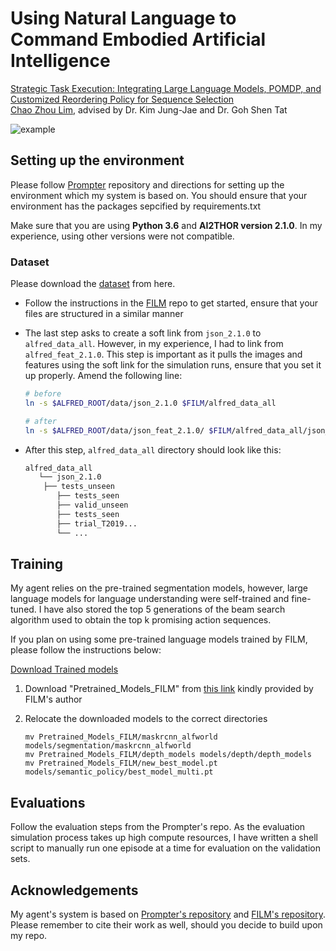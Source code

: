 # Using Natural Language to Command Embodied Artificial Intelligence

[Strategic Task Execution: Integrating Large Language Models, POMDP, and Customized Reordering Policy for Sequence Selection
](https://chaozhoulim.com/projects/fyp/)<br />
[Chao Zhou Lim](www.chaozhoulim.com), advised by Dr. Kim Jung-Jae and Dr. Goh Shen Tat<br />

![example](./miscellaneous/example.gif)



## Setting up the environment

Please follow [Prompter](https://github.com/hitachi-rd-cv/prompter-alfred) repository and directions for setting up the environment which my system is based on. You should ensure that your environment has the packages sepcified by requirements.txt

Make sure that you are using **Python 3.6** and **AI2THOR version 2.1.0**. In my experience, using other versions were not compatible.

### Dataset


Please download the [dataset](https://github.com/askforalfred/alfred/tree/master/data) from here.

   - Follow the instructions in the [FILM](https://github.com/soyeonm/FILM) repo to get started, ensure that your files are structured in a similar manner

   - The last step asks to create a soft link from `json_2.1.0` to `alfred_data_all`. However, in my experience, I had to link from `alfred_feat_2.1.0`. This step is important as it pulls the images and features using the soft link for the simulation runs, ensure that you set it up properly. Amend the following line:
     ```bash
     # before
     ln -s $ALFRED_ROOT/data/json_2.1.0 $FILM/alfred_data_all
     
     # after
     ln -s $ALFRED_ROOT/data/json_feat_2.1.0/ $FILM/alfred_data_all/json_2.1.0
     ```
     
   - After this step, `alfred_data_all` directory should look like this:

      ```bash
      alfred_data_all
         └── json_2.1.0
          ├── tests_unseen
             ├── tests_seen
             ├── valid_unseen
             ├── tests_seen
             ├── trial_T2019...
             └── ...
      ```


## Training

My agent relies on the pre-trained segmentation models, however, large language models for language understanding were self-trained and fine-tuned. I have also stored the top 5 generations of the beam search algorithm used to obtain the top k promising action sequences.

If you plan on using some pre-trained language models trained by FILM, please follow the instructions below:

[Download Trained models](https://github.com/soyeonm/FILM#download-trained-models)

   1. Download "Pretrained_Models_FILM" from [this link](https://drive.google.com/file/d/1mkypSblrc0U3k3kGcuPzVOaY1Rt9Lqpa/view?usp=sharing) kindly provided by FILM's author

   2. Relocate the downloaded models to the correct directories

      ```
      mv Pretrained_Models_FILM/maskrcnn_alfworld models/segmentation/maskrcnn_alfworld
      mv Pretrained_Models_FILM/depth_models models/depth/depth_models
      mv Pretrained_Models_FILM/new_best_model.pt models/semantic_policy/best_model_multi.pt
      ```

## Evaluations

Follow the evaluation steps from the Prompter's repo. As the evaluation simulation process takes up high compute resources, I have written a shell script to manually run one episode at a time for evaluation on the validation sets.

## Acknowledgements

My agent's system is based on [Prompter's repository](https://github.com/hitachi-rd-cv/prompter-alfred) and [FILM's repository](https://github.com/soyeonm/FILM).
Please remember to cite their work as well, should you decide to build upon my repo.



